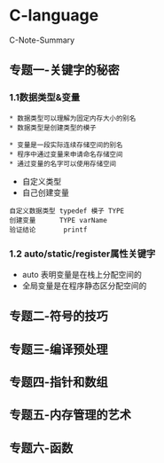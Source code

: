 # C-language
C-Note-Summary
## 专题一-关键字的秘密
### 1.1数据类型&变量
```
* 数据类型可以理解为固定内存大小的别名
* 数据类型是创建类型的模子
```
```
* 变量是一段实际连续存储空间的别名
* 程序中通过变量来申请命名存储空间
* 通过变量的名字可以使用存储空间
```
* 自定义类型
* 自己创建变量
```
自定义数据类型 typedef 模子 TYPE 
创建变量      TYPE varName
验证结论       printf
```
### 1.2 auto/static/register属性关键字
- auto 表明变量是在栈上分配空间的
- 全局变量是在程序静态区分配空间的
## 专题二-符号的技巧
## 专题三-编译预处理
## 专题四-指针和数组
## 专题五-内存管理的艺术
## 专题六-函数
